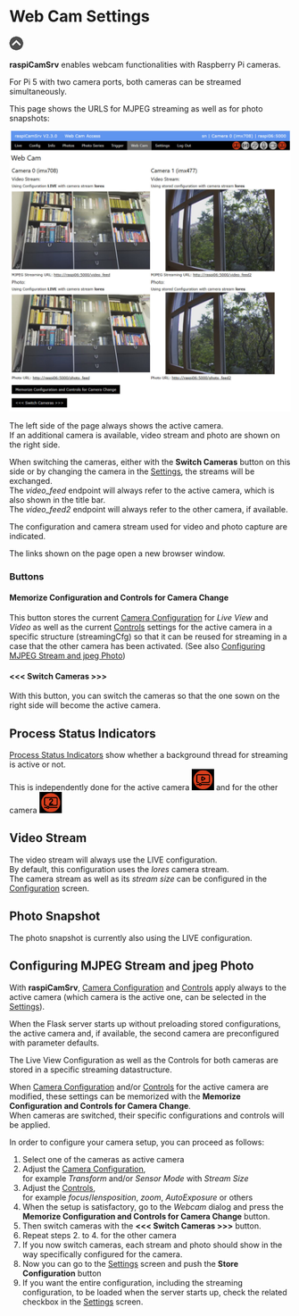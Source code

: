 # Web Cam Settings

[![Up](img/goup.gif)](./UserGuide.md)

**raspiCamSrv** enables webcam functionalities with Raspberry Pi cameras.

For Pi 5 with two camera ports, both cameras can be streamed simultaneously.

This page shows the URLS for MJPEG streaming as well as for photo snapshots:

![Webcam](./img/Webcam2.jpg)

The left side of the page always shows the active camera.   
If an additional camera is available, video stream and photo are shown on the right side.

When switching the cameras, either with the **Switch Cameras** button on this side or by changing the camera in the [Settings](./Settings.md#switching-the-active-camera), the streams will be exchanged.   
The *video_feed* endpoint will always refer to the active camera, which is also shown in the title bar.    
The *video_feed2* endpoint will always refer to the other camera, if available.

The configuration and camera stream used for video and photo capture are indicated.

The links shown on the page open a new browser window.

### Buttons

#### Memorize Configuration and Controls for Camera Change

This button stores the current [Camera Configuration](./Configuration.md) for *Live View* and *Video* as well as the current [Controls](./CameraControls.md) settings for the active camera in a specific structure (streamingCfg) so that it can be reused for streaming in a case that the other camera has been activated. (See also [Configuring MJPEG Stream and jpeg Photo](#configuring-mjpeg-stream-and-jpeg-photo))


#### <<< Switch Cameras >>>

With this button, you can switch the cameras so that the one sown on the right side will become the active camera.

## Process Status Indicators

[Process Status Indicators](./UserGuide.md#process-status-indicators) show whether a background thread for streaming is active or not.   
This is independently done for the active camera  ![StatusActiveCam](./img/ProcessIndicatorLiveActive.jpg) and for the other camera ![StatusActiveCam](./img/ProcessIndicatorLive2Active.jpg)


## Video Stream

The video stream will always use the LIVE configuration.   
By default, this configuration uses the *lores* camera stream.   
The camera stream as well as its *stream size* can be configured in the [Configuration](./Configuration.md) screen.

## Photo Snapshot

The photo snapshot is currently also using the LIVE configuration.

## Configuring MJPEG Stream and jpeg Photo

With **raspiCamSrv**, [Camera Configuration](./Configuration.md) and [Controls](./CameraControls.md) apply always to the active camera (which camera is the active one, can be selected in the [Settings](./Settings.md)).

When the Flask server starts up without preloading stored configurations, the active camera and, if available, the second camera are preconfigured with parameter defaults.

The Live View Configuration as well as the Controls for both cameras are stored in a specific streaming datastructure.

When [Camera Configuration](./Configuration.md) and/or [Controls](./CameraControls.md) for the active camera are modified, these settings can be memorized with the **Memorize Configuration and Controls for Camera Change**.   
When cameras are switched, their specific configurations and controls will be applied.

In order to configure your camera setup, you can proceed as follows:

1. Select one of the cameras as active camera
2. Adjust the [Camera Configuration](./Configuration.md),    
for example *Transform* and/or *Sensor Mode* with *Stream Size*
3. Adjust the [Controls](./CameraControls.md),    
for example *focus*/*lensposition*, *zoom*, *AutoExposure* or others
4. When the setup is satisfactory, go to the *Webcam* dialog and press the **Memorize Configuration and Controls for Camera Change** button.
5. Then switch cameras with the **<<< Switch Cameras >>>** button.
6. Repeat steps 2. to 4. for the other camera
7. If you now switch cameras, each stream and photo should show in the way specifically configured for the camera.
8. Now you can go to the [Settings](./Settings.md) screen and push the **Store Configuration** button
9. If you want the entire configuration, including the streaming configuration, to be loaded when the server starts up, check the related checkbox in the [Settings](./Settings.md) screen.


